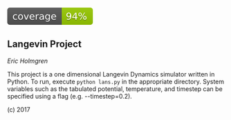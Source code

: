 ![code coverage](img/coverage.svg)


Langevin Project
----------------

*Eric Holmgren*

This project is a one dimensional Langevin Dynamics simulator written in Python. To run, execute `python lans.py` in the appropriate directory. System variables such as the tabulated potential, temperature, and timestep can be specified using a flag (e.g. --timestep=0.2).

(c) 2017